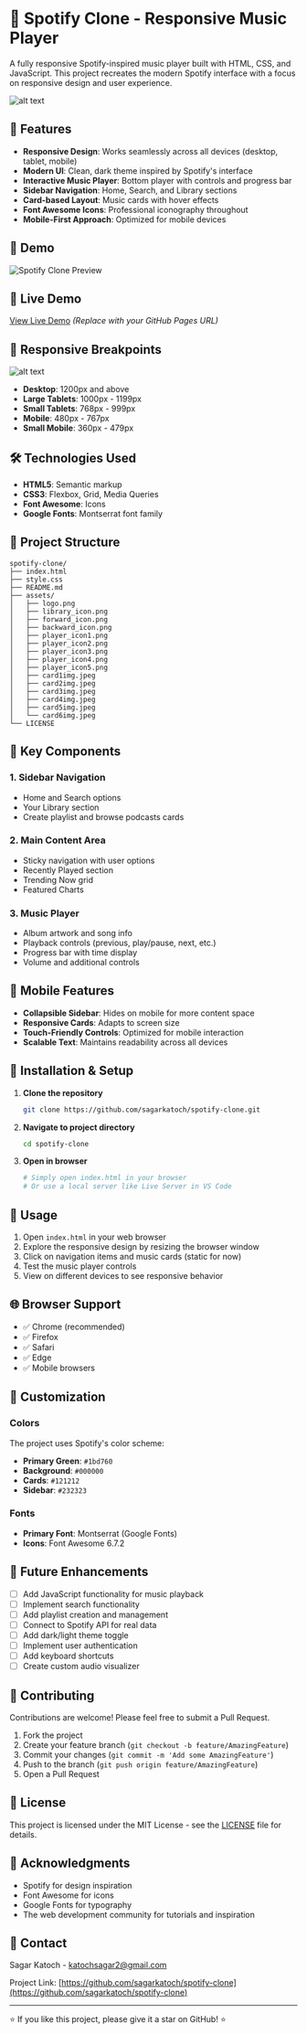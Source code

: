 # 🎵 Spotify Clone - Responsive Music Player

A fully responsive Spotify-inspired music player built with HTML, CSS, and JavaScript. This project recreates the modern Spotify interface with a focus on responsive design and user experience.

![alt text](image.png)


## 🌟 Features

- **Responsive Design**: Works seamlessly across all devices (desktop, tablet, mobile)
- **Modern UI**: Clean, dark theme inspired by Spotify's interface
- **Interactive Music Player**: Bottom player with controls and progress bar
- **Sidebar Navigation**: Home, Search, and Library sections
- **Card-based Layout**: Music cards with hover effects
- **Font Awesome Icons**: Professional iconography throughout
- **Mobile-First Approach**: Optimized for mobile devices

## 🎯 Demo

![Spotify Clone Preview](https://via.placeholder.com/800x400/1DB954/FFFFFF?text=Spotify+Clone+Preview)

## 🚀 Live Demo

[View Live Demo](https://sagarkatoch.github.io/spotify-clone) *(Replace with your GitHub Pages URL)*

## 📱 Responsive Breakpoints
![alt text](image-1.png)
- **Desktop**: 1200px and above
- **Large Tablets**: 1000px - 1199px
- **Small Tablets**: 768px - 999px
- **Mobile**: 480px - 767px
- **Small Mobile**: 360px - 479px

## 🛠️ Technologies Used

- **HTML5**: Semantic markup
- **CSS3**: Flexbox, Grid, Media Queries
- **Font Awesome**: Icons
- **Google Fonts**: Montserrat font family

## 📁 Project Structure

```
spotify-clone/
├── index.html
├── style.css
├── README.md
├── assets/
│   ├── logo.png
│   ├── library_icon.png
│   ├── forward_icon.png
│   ├── backward_icon.png
│   ├── player_icon1.png
│   ├── player_icon2.png
│   ├── player_icon3.png
│   ├── player_icon4.png
│   ├── player_icon5.png
│   ├── card1img.jpeg
│   ├── card2img.jpeg
│   ├── card3img.jpeg
│   ├── card4img.jpeg
│   ├── card5img.jpeg
│   └── card6img.jpeg
└── LICENSE
```

## 🎨 Key Components

### 1. **Sidebar Navigation**
- Home and Search options
- Your Library section
- Create playlist and browse podcasts cards

### 2. **Main Content Area**
- Sticky navigation with user options
- Recently Played section
- Trending Now grid
- Featured Charts

### 3. **Music Player**
- Album artwork and song info
- Playback controls (previous, play/pause, next, etc.)
- Progress bar with time display
- Volume and additional controls

## 📱 Mobile Features

- **Collapsible Sidebar**: Hides on mobile for more content space
- **Responsive Cards**: Adapts to screen size
- **Touch-Friendly Controls**: Optimized for mobile interaction
- **Scalable Text**: Maintains readability across all devices

## 🔧 Installation & Setup

1. **Clone the repository**
   ```bash
   git clone https://github.com/sagarkatoch/spotify-clone.git
   ```

2. **Navigate to project directory**
   ```bash
   cd spotify-clone
   ```

3. **Open in browser**
   ```bash
   # Simply open index.html in your browser
   # Or use a local server like Live Server in VS Code
   ```

## 🎯 Usage

1. Open `index.html` in your web browser
2. Explore the responsive design by resizing the browser window
3. Click on navigation items and music cards (static for now)
4. Test the music player controls
5. View on different devices to see responsive behavior

## 🌐 Browser Support

- ✅ Chrome (recommended)
- ✅ Firefox
- ✅ Safari
- ✅ Edge
- ✅ Mobile browsers

## 🎨 Customization

### Colors
The project uses Spotify's color scheme:
- **Primary Green**: `#1bd760`
- **Background**: `#000000`
- **Cards**: `#121212`
- **Sidebar**: `#232323`

### Fonts
- **Primary Font**: Montserrat (Google Fonts)
- **Icons**: Font Awesome 6.7.2

## 🔮 Future Enhancements

- [ ] Add JavaScript functionality for music playback
- [ ] Implement search functionality
- [ ] Add playlist creation and management
- [ ] Connect to Spotify API for real data
- [ ] Add dark/light theme toggle
- [ ] Implement user authentication
- [ ] Add keyboard shortcuts
- [ ] Create custom audio visualizer

## 🤝 Contributing

Contributions are welcome! Please feel free to submit a Pull Request.

1. Fork the project
2. Create your feature branch (`git checkout -b feature/AmazingFeature`)
3. Commit your changes (`git commit -m 'Add some AmazingFeature'`)
4. Push to the branch (`git push origin feature/AmazingFeature`)
5. Open a Pull Request

## 📝 License

This project is licensed under the MIT License - see the [LICENSE](LICENSE) file for details.

## 🙏 Acknowledgments

- Spotify for design inspiration
- Font Awesome for icons
- Google Fonts for typography
- The web development community for tutorials and inspiration

## 📧 Contact

Sagar Katoch - katochsagar2@gmail.com

Project Link: [https://github.com/sagarkatoch/spotify-clone](https://github.com/sagarkatoch/spotify-clone)

---

⭐ If you like this project, please give it a star on GitHub! ⭐

